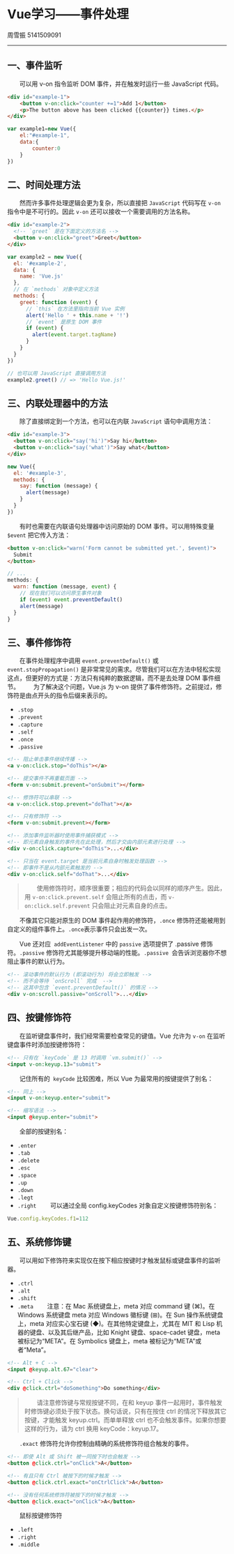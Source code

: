 # Vue学习——事件处理
周雪振  5141509091
 
---

## 一、事件监听
&emsp;&emsp;可以用 v-on 指令监听 DOM 事件，并在触发时运行一些 JavaScript 代码。
```HTML
<div id="example-1">
    <button v-on:click="counter +=1">Add 1</button>
    <p>The button above has been clicked {{counter}} times.</p>
</div>
```
```js
var example1=new Vue({
    el:"#example-1",
    data:{
        counter:0
    }
})
```
## 二、时间处理方法
&emsp;&emsp;然而许多事件处理逻辑会更为复杂，所以直接把 `JavaScript` 代码写在 `v-on` 指令中是不可行的。因此 `v-on` 还可以接收一个需要调用的方法名称。
```HTML
<div id="example-2">
  <!-- `greet` 是在下面定义的方法名 -->
  <button v-on:click="greet">Greet</button>
</div>
```
```js
var example2 = new Vue({
  el: '#example-2',
  data: {
    name: 'Vue.js'
  },
  // 在 `methods` 对象中定义方法
  methods: {
    greet: function (event) {
      // `this` 在方法里指向当前 Vue 实例
      alert('Hello ' + this.name + '!')
      // `event` 是原生 DOM 事件
      if (event) {
        alert(event.target.tagName)
      }
    }
  }
})

// 也可以用 JavaScript 直接调用方法
example2.greet() // => 'Hello Vue.js!'
```

## 三、内联处理器中的方法
&emsp;&emsp;除了直接绑定到一个方法，也可以在内联 `JavaScript` 语句中调用方法：
```HTML
<div id="example-3">
  <button v-on:click="say('hi')">Say hi</button>
  <button v-on:click="say('what')">Say what</button>
</div>
```
```js
new Vue({
  el: '#example-3',
  methods: {
    say: function (message) {
      alert(message)
    }
  }
})
```
&emsp;&emsp;有时也需要在内联语句处理器中访问原始的 DOM 事件。可以用特殊变量 `$event` 把它传入方法：
```HTML
<button v-on:click="warn('Form cannot be submitted yet.', $event)">
  Submit
</button>
```
```js
// ...
methods: {
  warn: function (message, event) {
    // 现在我们可以访问原生事件对象
    if (event) event.preventDefault()
    alert(message)
  }
}
```

## 三、事件修饰符
&emsp;&emsp;在事件处理程序中调用 `event.preventDefault()` 或 `event.stopPropagation()` 是非常常见的需求。尽管我们可以在方法中轻松实现这点，但更好的方式是：方法只有纯粹的数据逻辑，而不是去处理 DOM 事件细节。 
&emsp;&emsp;为了解决这个问题，Vue.js 为 v-on 提供了事件修饰符。之前提过，修饰符是由点开头的指令后缀来表示的。
* `.stop`
* `.prevent`
* `.capture`
* `.self`
* `.once`
* `.passive`
```HTML
<!-- 阻止单击事件继续传播 -->
<a v-on:click.stop="doThis"></a>

<!-- 提交事件不再重载页面 -->
<form v-on:submit.prevent="onSubmit"></form>

<!-- 修饰符可以串联 -->
<a v-on:click.stop.prevent="doThat"></a>

<!-- 只有修饰符 -->
<form v-on:submit.prevent></form>

<!-- 添加事件监听器时使用事件捕获模式 -->
<!-- 即元素自身触发的事件先在此处理，然后才交由内部元素进行处理 -->
<div v-on:click.capture="doThis">...</div>

<!-- 只当在 event.target 是当前元素自身时触发处理函数 -->
<!-- 即事件不是从内部元素触发的 -->
<div v-on:click.self="doThat">...</div>
```

>&emsp;&emsp;使用修饰符时，顺序很重要；相应的代码会以同样的顺序产生。因此，用 `v-on:click.prevent.self` 会阻止所有的点击，而 `v-on:click.self.prevent` 只会阻止对元素自身的点击。  

&emsp;&emsp;不像其它只能对原生的 DOM 事件起作用的修饰符，`.once` 修饰符还能被用到自定义的组件事件上。`.once`表示事件只会出发一次。  

&emsp;&emsp;Vue 还对应` addEventListener` 中的 `passive` 选项提供了 .passive 修饰符。`.passive` 修饰符尤其能够提升移动端的性能。`.passive `会告诉浏览器你不想阻止事件的默认行为。
```HTML
<!-- 滚动事件的默认行为 (即滚动行为) 将会立即触发 -->
<!-- 而不会等待 `onScroll` 完成  -->
<!-- 这其中包含 `event.preventDefault()` 的情况 -->
<div v-on:scroll.passive="onScroll">...</div>
```

## 四、按键修饰符
&emsp;&emsp;在监听键盘事件时，我们经常需要检查常见的键值。Vue 允许为 `v-on` 在监听键盘事件时添加按键修饰符：  
```HTML
<!-- 只有在 `keyCode` 是 13 时调用 `vm.submit()` -->
<input v-on:keyup.13="submit">
```
&emsp;&emsp;记住所有的` keyCode` 比较困难，所以 Vue 为最常用的按键提供了别名：
```HTML
<!-- 同上 -->
<input v-on:keyup.enter="submit">

<!-- 缩写语法 -->
<input @keyup.enter="submit">
```
&emsp;&emsp;全部的按键别名：
* `.enter`
* `.tab`
* `.delete`
* `.esc`
* `.space`
* `.up`
* `.down`
* `.legt`
* `.right`
&emsp;&emsp;可以通过全局 config.keyCodes 对象自定义按键修饰符别名：
```js
Vue.config.keyCodes.f1=112
```
## 五、系统修饰键
&emsp;&emsp;可以用如下修饰符来实现仅在按下相应按键时才触发鼠标或键盘事件的监听器。  
* `.ctrl`
* `.alt`
* `.shift`
* `.meta`
&emsp;&emsp;注意：在 Mac 系统键盘上，meta 对应 command 键 (⌘)。在 Windows 系统键盘 meta 对应 Windows 徽标键 (⊞)。在 Sun 操作系统键盘上，meta 对应实心宝石键 (◆)。在其他特定键盘上，尤其在 MIT 和 Lisp 机器的键盘、以及其后继产品，比如 Knight 键盘、space-cadet 键盘，meta 被标记为“META”。在 Symbolics 键盘上，meta 被标记为“META”或者“Meta”。  

```HTML
<!-- Alt + C -->
<input @keyup.alt.67="clear">

<!-- Ctrl + Click -->
<div @click.ctrl="doSomething">Do something</div>
```
>&emsp;&emsp;请注意修饰键与常规按键不同，在和 keyup 事件一起用时，事件触发时修饰键必须处于按下状态。换句话说，只有在按住 ctrl 的情况下释放其它按键，才能触发 keyup.ctrl。而单单释放 ctrl 也不会触发事件。如果你想要这样的行为，请为 ctrl 换用 keyCode：keyup.17。

&emsp;&emsp;`.exact` 修饰符允许你控制由精确的系统修饰符组合触发的事件。  
```HTML
<!-- 即使 Alt 或 Shift 被一同按下时也会触发 -->
<button @click.ctrl="onClick">A</button>

<!-- 有且只有 Ctrl 被按下的时候才触发 -->
<button @click.ctrl.exact="onCtrlClick">A</button>

<!-- 没有任何系统修饰符被按下的时候才触发 -->
<button @click.exact="onClick">A</button>
```
&emsp;&emsp;鼠标按键修饰符  
* `.left`
* `.right`
* `.middle`